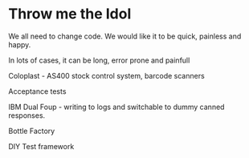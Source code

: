 # Throw me the Idol

We all need to change code. We would like it to be quick, painless and happy.

In lots of cases, it can be long, error prone and painfull

Coloplast - AS400 stock control system, barcode scanners

Acceptance tests

IBM Dual Foup - writing to logs and switchable to dummy canned responses.

Bottle Factory


DIY Test framework

